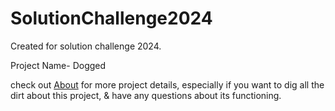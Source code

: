 # SolutionChallenge2024
Created for solution challenge 2024.<br>

Project Name- Dogged

check out [About](https://github.com/TithiB-del/SolutionChallenge2024/blob/main/About.md) for more project details, especially if you want to dig all the dirt about this project, & have any questions about its functioning.




